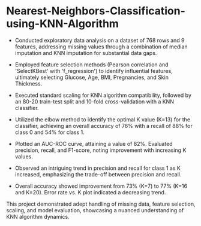 # Nearest-Neighbors-Classification-using-KNN-Algorithm

- Conducted exploratory data analysis on a dataset of 768 rows and 9 features, addressing missing values through a combination of median imputation and KNN imputation for substantial data gaps.
  
- Employed feature selection methods (Pearson correlation and 'SelectKBest' with 'f_regression') to identify influential features, ultimately selecting Glucose, Age, BMI, Pregnancies, and Skin Thickness.

- Executed standard scaling for KNN algorithm compatibility, followed by an 80-20 train-test split and 10-fold cross-validation with a KNN classifier.

- Utilized the elbow method to identify the optimal K value (K=13) for the classifier, achieving an overall accuracy of 76% with a recall of 88% for class 0 and 54% for class 1.

- Plotted an AUC-ROC curve, attaining a value of 82%. Evaluated precision, recall, and F1-score, noting improvement with increasing K values.

- Observed an intriguing trend in precision and recall for class 1 as K increased, emphasizing the trade-off between precision and recall.

- Overall accuracy showed improvement from 73% (K=7) to 77% (K=16 and K=20). Error rate vs. K plot indicated a decreasing trend.

This project demonstrated adept handling of missing data, feature selection, scaling, and model evaluation, showcasing a nuanced understanding of KNN algorithm dynamics.